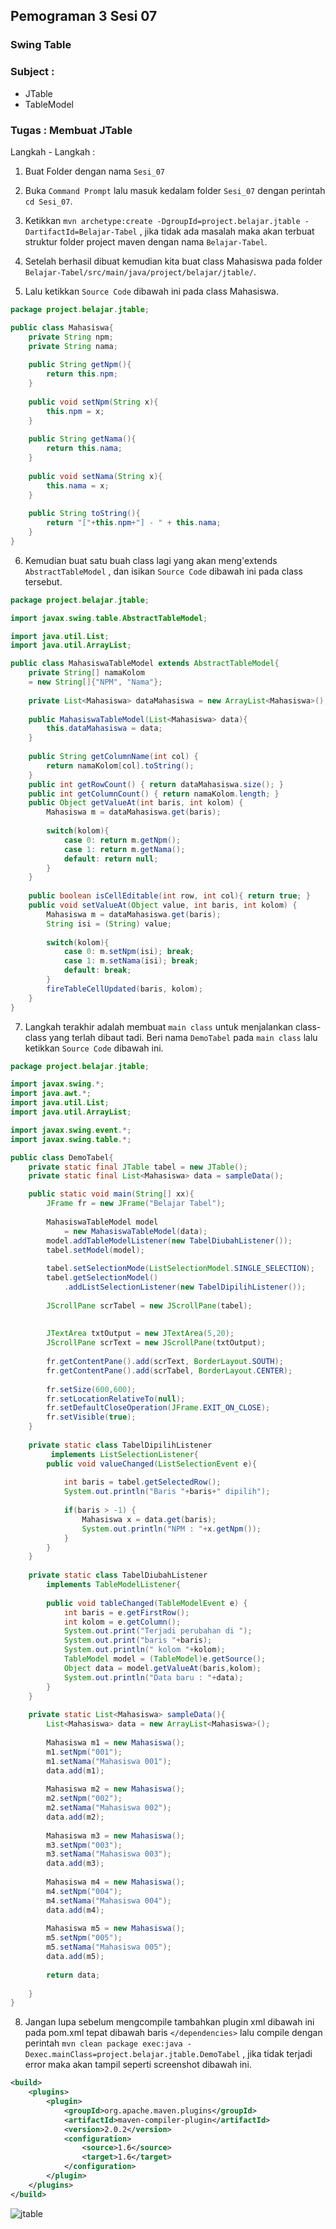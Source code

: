 ## Pemograman 3 Sesi 07 ##

### Swing Table ###

### Subject : ###

- JTable
- TableModel 

### Tugas : Membuat JTable ###

Langkah - Langkah :


1. Buat Folder dengan nama `Sesi_07` 

2. Buka `Command Prompt` lalu masuk kedalam folder `Sesi_07` dengan perintah `cd Sesi_07`.

3. Ketikkan `mvn archetype:create -DgroupId=project.belajar.jtable -DartifactId=Belajar-Tabel` ,
jika tidak ada masalah maka akan terbuat struktur folder project maven dengan nama `Belajar-Tabel`.

4. Setelah berhasil dibuat kemudian kita buat class Mahasiswa pada folder `Belajar-Tabel/src/main/java/project/belajar/jtable/`.

5. Lalu ketikkan `Source Code` dibawah ini pada class Mahasiswa.

``` java
package project.belajar.jtable;

public class Mahasiswa{
    private String npm;
    private String nama;
    
    public String getNpm(){
        return this.npm;
    }
    
    public void setNpm(String x){
        this.npm = x;
    }
    
    public String getNama(){
        return this.nama;
    }
    
    public void setNama(String x){
        this.nama = x;
    }
    
    public String toString(){
        return "["+this.npm+"] - " + this.nama;
    }
}
```

6. Kemudian buat satu buah class lagi yang akan meng'extends `AbstractTableModel` ,
dan isikan `Source Code` dibawah ini pada class tersebut.

``` java
package project.belajar.jtable;

import javax.swing.table.AbstractTableModel;

import java.util.List;
import java.util.ArrayList;

public class MahasiswaTableModel extends AbstractTableModel{
    private String[] namaKolom 
    = new String[]{"NPM", "Nama"};
    
    private List<Mahasiswa> dataMahasiswa = new ArrayList<Mahasiswa>();
    
    public MahasiswaTableModel(List<Mahasiswa> data){
        this.dataMahasiswa = data;
    }
    
    public String getColumnName(int col) {
        return namaKolom[col].toString();
    }
    public int getRowCount() { return dataMahasiswa.size(); }
    public int getColumnCount() { return namaKolom.length; }
    public Object getValueAt(int baris, int kolom) {
        Mahasiswa m = dataMahasiswa.get(baris);
        
        switch(kolom){
            case 0: return m.getNpm();
            case 1: return m.getNama();
            default: return null;
        }
    }
    
    public boolean isCellEditable(int row, int col){ return true; }
    public void setValueAt(Object value, int baris, int kolom) {
        Mahasiswa m = dataMahasiswa.get(baris);
        String isi = (String) value;
        
        switch(kolom){
            case 0: m.setNpm(isi); break;
            case 1: m.setNama(isi); break;
            default: break;
        }
        fireTableCellUpdated(baris, kolom);
    }
}
```

7. Langkah terakhir adalah membuat `main class` untuk menjalankan class-class yang terlah dibaut tadi.
Beri nama `DemoTabel` pada `main class` lalu ketikkan `Source Code` dibawah ini. 

``` java
package project.belajar.jtable;

import javax.swing.*;
import java.awt.*;
import java.util.List;
import java.util.ArrayList;

import javax.swing.event.*;
import javax.swing.table.*;

public class DemoTabel{
    private static final JTable tabel = new JTable();
    private static final List<Mahasiswa> data = sampleData();

    public static void main(String[] xx){
        JFrame fr = new JFrame("Belajar Tabel");
        
        MahasiswaTableModel model 
            = new MahasiswaTableModel(data);
        model.addTableModelListener(new TabelDiubahListener());
        tabel.setModel(model);
        
        tabel.setSelectionMode(ListSelectionModel.SINGLE_SELECTION);
        tabel.getSelectionModel()
            .addListSelectionListener(new TabelDipilihListener());
        
        JScrollPane scrTabel = new JScrollPane(tabel);
        
        
        JTextArea txtOutput = new JTextArea(5,20);
        JScrollPane scrText = new JScrollPane(txtOutput);
        
        fr.getContentPane().add(scrText, BorderLayout.SOUTH);
        fr.getContentPane().add(scrTabel, BorderLayout.CENTER);
        
        fr.setSize(600,600);
        fr.setLocationRelativeTo(null);
        fr.setDefaultCloseOperation(JFrame.EXIT_ON_CLOSE);
        fr.setVisible(true);
    }
    
    private static class TabelDipilihListener
         implements ListSelectionListener{
        public void valueChanged(ListSelectionEvent e){
            
            int baris = tabel.getSelectedRow();
            System.out.println("Baris "+baris+" dipilih");
            
            if(baris > -1) {
                Mahasiswa x = data.get(baris);
                System.out.println("NPM : "+x.getNpm());
            }
        }
    }
    
    private static class TabelDiubahListener 
        implements TableModelListener{
        
        public void tableChanged(TableModelEvent e) {
            int baris = e.getFirstRow();
            int kolom = e.getColumn();
            System.out.print("Terjadi perubahan di ");
            System.out.print("baris "+baris);
            System.out.println(" kolom "+kolom);
            TableModel model = (TableModel)e.getSource();
            Object data = model.getValueAt(baris,kolom);
            System.out.println("Data baru : "+data);
        } 
    }
    
    private static List<Mahasiswa> sampleData(){
        List<Mahasiswa> data = new ArrayList<Mahasiswa>();
        
        Mahasiswa m1 = new Mahasiswa();
        m1.setNpm("001");
        m1.setNama("Mahasiswa 001");
        data.add(m1);
        
        Mahasiswa m2 = new Mahasiswa();
        m2.setNpm("002");
        m2.setNama("Mahasiswa 002");
        data.add(m2);
        
        Mahasiswa m3 = new Mahasiswa();
        m3.setNpm("003");
        m3.setNama("Mahasiswa 003");
        data.add(m3);
        
        Mahasiswa m4 = new Mahasiswa();
        m4.setNpm("004");
        m4.setNama("Mahasiswa 004");
        data.add(m4);
        
        Mahasiswa m5 = new Mahasiswa();
        m5.setNpm("005");
        m5.setNama("Mahasiswa 005");
        data.add(m5);
        
        return data;
        
    }
}
```

8. Jangan lupa sebelum mengcompile tambahkan plugin xml dibawah ini pada pom.xml tepat dibawah baris `</dependencies>` lalu compile dengan perintah `mvn clean package exec:java -Dexec.mainClass=project.belajar.jtable.DemoTabel` ,
jika tidak terjadi error maka akan tampil seperti screenshot dibawah ini.

``` xml
<build>
	<plugins>
		<plugin>
			<groupId>org.apache.maven.plugins</groupId>
			<artifactId>maven-compiler-plugin</artifactId>
			<version>2.0.2</version>
			<configuration>
				<source>1.6</source>
				<target>1.6</target>
			</configuration>
		</plugin>
	</plugins>
</build>
```

![jtable](./images/jtable.png)

